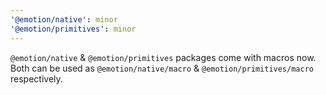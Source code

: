 ```yaml
---
'@emotion/native': minor
'@emotion/primitives': minor
---
```


`@emotion/native` & `@emotion/primitives` packages come with macros now. Both can be used as `@emotion/native/macro` & `@emotion/primitives/macro` respectively.
